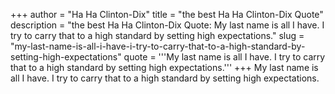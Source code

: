 +++
author = "Ha Ha Clinton-Dix"
title = "the best Ha Ha Clinton-Dix Quote"
description = "the best Ha Ha Clinton-Dix Quote: My last name is all I have. I try to carry that to a high standard by setting high expectations."
slug = "my-last-name-is-all-i-have-i-try-to-carry-that-to-a-high-standard-by-setting-high-expectations"
quote = '''My last name is all I have. I try to carry that to a high standard by setting high expectations.'''
+++
My last name is all I have. I try to carry that to a high standard by setting high expectations.
